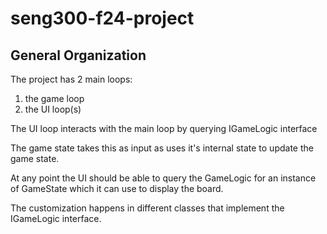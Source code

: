 # seng300-f24-project

## General Organization

The project has 2 main loops:
1. the game loop
2. the UI loop(s)

The UI loop interacts with the main loop by querying IGameLogic interface

The game state takes this as input as uses it's internal state to update the game state.

At any point the UI should be able to query the GameLogic for an instance of GameState which it can use to display the board.

The customization happens in different classes that implement the IGameLogic interface.

